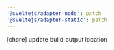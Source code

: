 ```yaml
---
'@sveltejs/adapter-node': patch
'@sveltejs/adapter-static': patch
---
```


[chore] update build output location
